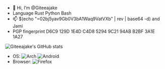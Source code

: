 - 👋 Hi, I’m @Giteeajake
- Language Rust Python Bash
- 📫 $(echo "=02bj5yav9Gb0V3bA1Waq9VatVXb" | rev | base64 -d) and Jami
- PGP fingerprint D6C9 129D 1E4D C4D8 5294 9C21 94AB B2BF 3A1E 1A27

![Giteeajake's GitHub stats](https://github-readme-stats.vercel.app/api?username=Giteeajake&show_icons=true&theme=radical)
- OS:
![Arch](https://img.shields.io/badge/Arch%20Linux-1793D1?logo=arch-linux&logoColor=fff&style=for-the-badge)
![Android](https://img.shields.io/badge/Android-3DDC84?style=for-the-badge&logo=android&logoColor=white)
- Browser:
![Firefox](https://img.shields.io/badge/Firefox-FF7139?style=for-the-badge&logo=Firefox-Browser&logoColor=white)


<!---
Giteeajake/Giteeajake is a ✨ special ✨ repository because its `README.md` (this file) appears on your GitHub profile.
You can click the Preview link to take a look at your changes.
--->
